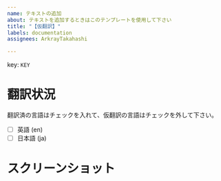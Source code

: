 ```yaml
---
name: テキストの追加
about: テキストを追加するときはこのテンプレートを使用して下さい
title: "【仮翻訳】"
labels: documentation
assignees: ArkrayTakahashi

---
```


key: `KEY`

# 翻訳状況
翻訳済の言語はチェックを入れて、仮翻訳の言語はチェックを外して下さい。
- [ ] 英語 (en)
- [ ] 日本語 (ja)

# スクリーンショット
